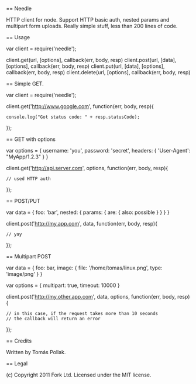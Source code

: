 == Needle

HTTP client for node. Support HTTP basic auth, nested params and multipart form
uploads. Really simple stuff, less than 200 lines of code.

== Usage

var client = require('needle');

client.get(url, [options], callback(err, body, resp)
client.post(url, [data], [options], callback(err, body, resp)
client.put(url, [data], [options], callback(err, body, resp)
client.delete(url, [options], callback(err, body, resp)

== Simple GET.

var client = require('needle');

client.get('http://www.google.com', function(err, body, resp){

	console.log("Got status code: " + resp.statusCode);

});

== GET with options

var options = {
	username: 'you',
	password: 'secret',
	headers: {
		'User-Agent': "MyApp/1.2.3"
	}
}

client.get('http://api.server.com', options, function(err, body, resp){

	// used HTTP auth

});

== POST/PUT

var data = {
	foo: 'bar',
	nested: {
		params: {
			are: {
				also: possible
			}
		}
	}
}

client.post('http://my.app.com', data, function(err, body, resp){

	// yay

});

== Multipart POST

var data = {
	foo: bar,
	image: { file: '/home/tomas/linux.png', type: 'image/png' }
}

var options = {
	multipart: true,
	timeout: 10000
}

client.post('http://my.other.app.com', data, options, function(err, body, resp){

	// in this case, if the request takes more than 10 seconds
	// the callback will return an error

});

== Credits

Written by Tomás Pollak.

== Legal

(c) Copyright 2011 Fork Ltd. Licensed under the MIT license.
